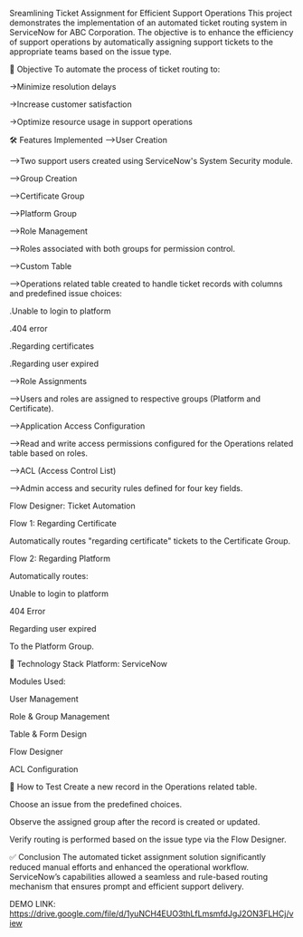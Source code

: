 Sreamlining Ticket Assignment for Efficient Support Operations
This project demonstrates the implementation of an automated ticket routing system in ServiceNow for ABC Corporation. The objective is to enhance the efficiency of support operations by automatically assigning support tickets to the appropriate teams based on the issue type.

📌 Objective
To automate the process of ticket routing to:

->Minimize resolution delays

->Increase customer satisfaction

->Optimize resource usage in support operations

🛠️ Features Implemented
-->User Creation

-->Two support users created using ServiceNow's System Security module.

-->Group Creation

-->Certificate Group

-->Platform Group

-->Role Management

-->Roles associated with both groups for permission control.

-->Custom Table

-->Operations related table created to handle ticket records with columns and predefined issue choices:

.Unable to login to platform

.404 error

.Regarding certificates

.Regarding user expired

-->Role Assignments

-->Users and roles are assigned to respective groups (Platform and Certificate).

-->Application Access Configuration

-->Read and write access permissions configured for the Operations related table based on roles.

-->ACL (Access Control List)

-->Admin access and security rules defined for four key fields.

Flow Designer: Ticket Automation

Flow 1: Regarding Certificate

Automatically routes "regarding certificate" tickets to the Certificate Group.

Flow 2: Regarding Platform

Automatically routes:

Unable to login to platform

404 Error

Regarding user expired

To the Platform Group.

🧩 Technology Stack
Platform: ServiceNow

Modules Used:

User Management

Role & Group Management

Table & Form Design

Flow Designer

ACL Configuration

🧪 How to Test
Create a new record in the Operations related table.

Choose an issue from the predefined choices.

Observe the assigned group after the record is created or updated.

Verify routing is performed based on the issue type via the Flow Designer.

✅ Conclusion
The automated ticket assignment solution significantly reduced manual efforts and enhanced the operational workflow. ServiceNow’s capabilities allowed a seamless and rule-based routing mechanism that ensures prompt and efficient support delivery.

DEMO LINK: https://drive.google.com/file/d/1yuNCH4EUO3thLfLmsmfdJgJ2ON3FLHCj/view